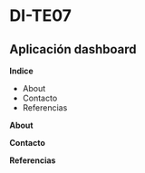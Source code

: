 # DI-TE07
## Aplicación dashboard


**Indice**

* About
* Contacto
* Referencias


**About**


**Contacto**


**Referencias**
